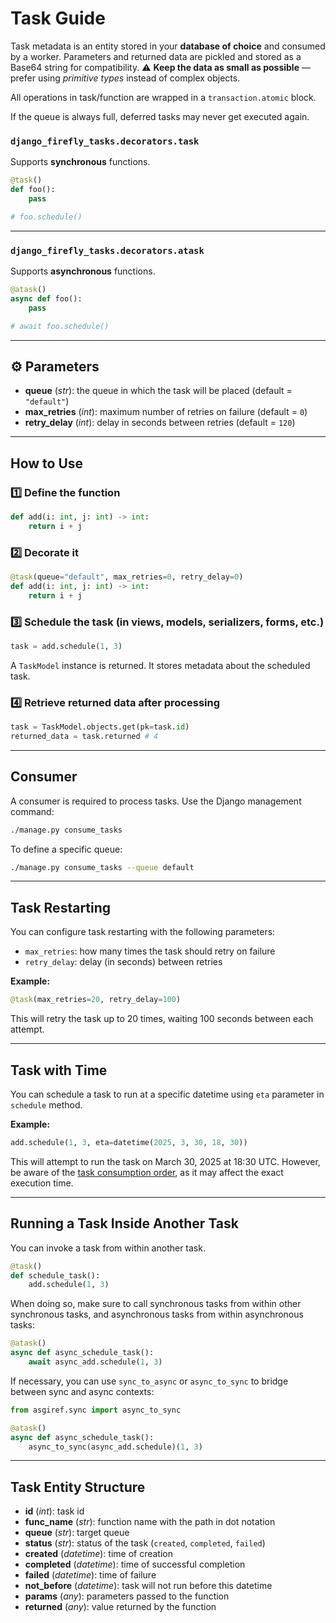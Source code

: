 
# Task Guide

Task metadata is an entity stored in your **database of choice** and consumed by a worker. Parameters and returned data are pickled and stored as a Base64 string for compatibility.  ⚠️ **Keep the data as small as possible** — prefer using *primitive types* instead of complex objects.

All operations in task/function are wrapped in a `transaction.atomic` block.

If the queue is always full, deferred tasks may never get executed again.

### `django_firefly_tasks.decorators.task`  
Supports **synchronous** functions.

```python
@task()
def foo():
    pass

# foo.schedule()
```

---

###  `django_firefly_tasks.decorators.atask`  
Supports **asynchronous** functions.

```python
@atask()
async def foo():
    pass

# await foo.schedule()
```

---

## ⚙️ Parameters

- **queue** (*str*): the queue in which the task will be placed (default = `"default"`)
- **max_retries** (*int*): maximum number of retries on failure (default = `0`)
- **retry_delay** (*int*): delay in seconds between retries (default = `120`)

---

## How to Use

### 1️⃣ Define the function

```python
def add(i: int, j: int) -> int:
    return i + j
```

### 2️⃣ Decorate it

```python
@task(queue="default", max_retries=0, retry_delay=0)
def add(i: int, j: int) -> int:
    return i + j
```

### 3️⃣ Schedule the task (in views, models, serializers, forms, etc.)

```python
task = add.schedule(1, 3)
```

A `TaskModel` instance is returned. It stores metadata about the scheduled task.

### 4️⃣ Retrieve returned data after processing

```python
task = TaskModel.objects.get(pk=task.id)
returned_data = task.returned # 4
```

---

##  Consumer

A consumer is required to process tasks. Use the Django management command:

```bash
./manage.py consume_tasks
```

To define a specific queue:

```bash
./manage.py consume_tasks --queue default
```

---

## Task Restarting

You can configure task restarting with the following parameters:

- `max_retries`: how many times the task should retry on failure  
- `retry_delay`: delay (in seconds) between retries

**Example:**

```python
@task(max_retries=20, retry_delay=100)
```

This will retry the task up to 20 times, waiting 100 seconds between each attempt.


---

## Task with Time

You can schedule a task to run at a specific datetime using `eta` parameter in `schedule` method. 

**Example:**

```python
add.schedule(1, 3, eta=datetime(2025, 3, 30, 18, 30))
```

This will attempt to run the task on March 30, 2025 at 18:30 UTC. However, be aware of the [task consumption order](https://lukas346.github.io/django_firefly_tasks/commands.html#consume-tasks), as it may affect the exact execution time.

---

## Running a Task Inside Another Task
You can invoke a task from within another task.

```python
@task()
def schedule_task():
    add.schedule(1, 3)
```

When doing so, make sure to call synchronous tasks from within other synchronous tasks, and asynchronous tasks from within asynchronous tasks:

```python
@atask()
async def async_schedule_task():
    await async_add.schedule(1, 3)
```

If necessary, you can use `sync_to_async` or `async_to_sync` to bridge between sync and async contexts:

```python
from asgiref.sync import async_to_sync

@atask()
async def async_schedule_task():
    async_to_sync(async_add.schedule)(1, 3)
```

---

## Task Entity Structure

- **id** (*int*): task id
- **func_name** (*str*): function name with the path in dot notation  
- **queue** (*str*): target queue  
- **status** (*str*): status of the task (`created`, `completed`, `failed`)  
- **created** (*datetime*): time of creation  
- **completed** (*datetime*): time of successful completion  
- **failed** (*datetime*): time of failure  
- **not_before** (*datetime*): task will not run before this datetime  
- **params** (*any*): parameters passed to the function  
- **returned** (*any*): value returned by the function  
